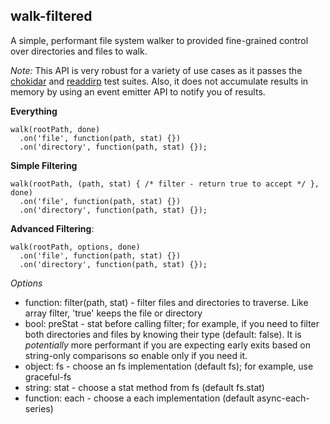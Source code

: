 walk-filtered
------------

A simple, performant file system walker to provided fine-grained control over directories and files to walk. 

*Note:* This API is very robust for a variety of use cases as it passes the [chokidar](https://github.com/paulmillr/chokidar) and [readdirp](https://github.com/thlorenz/readdirp) test suites. Also, it does not accumulate results in memory by using an event emitter API to notify you of results.


**Everything**

```
walk(rootPath, done)
  .on('file', function(path, stat) {})
  .on('directory', function(path, stat) {});
```

**Simple Filtering**

```
walk(rootPath, (path, stat) { /* filter - return true to accept */ }, done)
  .on('file', function(path, stat) {})
  .on('directory', function(path, stat) {});
```

**Advanced Filtering**:

```
walk(rootPath, options, done)
  .on('file', function(path, stat) {})
  .on('directory', function(path, stat) {});
```

*Options*

- function: filter(path, stat) - filter files and directories to traverse. Like array filter, 'true' keeps the file or directory
- bool: preStat - stat before calling filter; for example, if you need to filter both directories and files by knowing their type (default: false). It is *potentially* more performant if you are expecting early exits based on string-only comparisons so enable only if you need it.
- object: fs - choose an fs implementation (default fs); for example, use graceful-fs
- string: stat - choose a stat method from fs (default fs.stat)
- function: each - choose a each implementation (default async-each-series)

